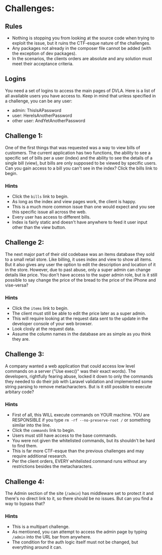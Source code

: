 # Challenges: 

## Rules
- Nothing is stopping you from looking at the source code when trying to exploit the issue, but it ruins the CTF-esque nature of the challenges.
- Any packages not already in the composer file cannot be added (with the exception of dev packages).
- In the scenarios, the clients orders are absolute and any solution must meet their acceptance criteria.

## Logins
You need a set of logins to access the main pages of DVLA. Here is a list of all available users you have access to. Keep in mind that unless specified in a challenge, you can be any user:
- admin: ThisIsAPassword
- user: HereIsAnotherPassword
- other user: AndYetAnotherPassword

## Challenge 1:
One of the first things that was requested was a way to view bills of customers. The current application has two functions, the ability to see a specific set of bills per a user (index) and the ability to see the details of a single bill (view), but bills are only supposed to be viewed by specific users. Can you gain access to a bill you can't see in the index? Click the bills link to begin.

### Hints
- Click the `bills` link to begin.
- As long as the index and view pages work, the client is happy.
- This is a much more common issue than one would expect and you see this specific issue all across the web.
- Every user has access to different bills.
- Index is fairly static and doesn't have anywhere to feed it user input other than the view button.

## Challenge 2:
The next major part of their old codebase was an items database they sold to a small retail store. Like billing, it uses index and view to show all items. But it also gives any user the option to edit the description and location of it in the store. However, due to past abuse, only a super admin can change details like price. You don't have access to the super admin role, but is it still possible to say change the price of the bread to the price of the iPhone and vise-versa?

### Hints
- Click the `items` link to begin.
- The client must still be able to edit the price later as a super admin.
- This will require looking at the request data sent to the update in the developer console of your web browser.
- Look closly at the request data.
- Assume the column names in the database are as simple as you think they are.

## Challenge 3:
A company wanted a web application that could access low level commands on a server ("Use exec()" was their exact words). The developers, rightfully fearing abuse, locked it down to only the commands they needed to do their job with Laravel validation and implemented some string parsing to remove metacharacters. But is it still possible to execute arbitary code?

### Hints
- First of all, this WILL execute commands on YOUR machine. YOU are RESPONSIBLE if you type `rm -rf --no-preserve-root /` or something similar into the line.
- Click the `commands` link to begin.
- Users must still have access to the base commands.
- You were not given the whitelisted commands, but its shouldn't be hard to find them.
- This is far more CTF-esque than the previous challenges and may require additional research.
- Per the client orders, EVERY whitelisted command runs without any restrictions besides the metacharacters.

## Challenge 4:
The Admin section of the site (`/admin`) has middleware set to protect it and there's no direct link to it, so there should be no issues. But can you find a way to bypass that?

### Hints
- This is a multipart challenge.
- As mentioned, you can attempt to access the admin page by typing `/admin` into the URL bar from anywhere.
- The condition for the auth logic itself must not be changed, but everything around it can.
